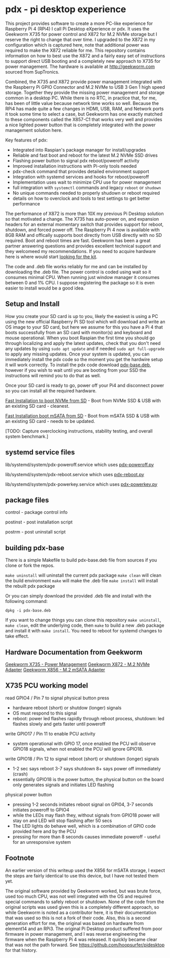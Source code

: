 pdx - pi desktop experience
=============================
This project provides software to create a more PC-like experience for Raspberry Pi 4 (RPi4) I call Pi Desktop eXperience or pdx.  It uses the Geekworm X735 for power control and X872 for M.2 NVMe storage but I reserve the right to change that over time.  I upgraded to the X872 in my configuration which is captured here, note that additional power was required to make the X872 reliable for me. This repository contains information on how to best use the X872 and a fairly easy set of instructions to support direct USB booting and a completely new approach to X735 for power management. The hardware is available at http://geekworm.com sourced from SupTronics. 

Combined, the X735 and X872 provide power management integrated with the Raspberry Pi GPIO Connector and M.2 NVMe to USB 3 Gen 1 high speed storage.  Together they provide the missing power management and storage common in a desktop PC. While there is no RTC, in practice that, for me, has been of little value because network time works so well.  Because the RPi4 has made quite a few changes in HDMI, USB, RAM, and Network ports it took some time to select a case, but Geekworm has one exactly matched to these components called the X857-C1 that works very well and provides a nice lighted power button that is completely integrated with the power management solution here.

Key features of pdx:
- Integrated into Raspian's package manager for install/upgrades
- Reliable and fast boot and reboot for the latest M.2 NVMe SSD drives
- Flashing power button to signal pdx reboot/poweroff activity
- Improved installation instructions with Pi-only tools needed
- pdx-check command that provides detailed environment support
- Integration with systemd services and hooks for reboot/poweroff
- Implementation uses wait to minimize CPU use for power management
- full integration with `systemctl` commands and legacy `reboot` or `shudown`
- No unique commands needed to properly shudown or reboot required
- details on how to overclock and tools to test settings to get better performance 

The performance of X872 is more than 10X my previous Pi Desktop solution so that motivated a change.  The X735 has auto-power on, and expansion headers for an external momentary switch that provides support for reboot, shutdown, and forced power off.  The Raspberry Pi 4 now is available with 8GB RAM and offically supports boot directly from USB directly with no SD required. Boot and reboot times are fast.  Geekworm has been a great partner answering questions and provides excellent technical support and they welcomeed my recommendations. If you need to acquire hardware here is where would start [looking for the kit](kit.md).

The code and .deb file works reliably for me and can be installed by downloading the .deb file. The power control is coded using wait so it consumes minimal CPU.  When running just window manager it consumes between 0 and 1% CPU.  I suppose registering the package so it is even easier to install would be a good idea.

Setup and Install
-----------------
How you create your SD card is up to you, likely the easiest is using a PC using the new official Raspberry Pi SD tool which will download and write an OS image to your SD card, but here we assume for this you have a Pi 4 that boots successfully from an SD card with monitor(s) and keyboard and mouse operational. When you boot Raspian the first time you should go through localizing and apply the latest updates, check that you don't need any updates by using `sudo apt update` and if needed `sudo apt full-upgrade` to apply any missing updates.  Once your system is updated, you can immediately install the pdx code so the moment you get the hardwire setup it will work correctly.  To install the pdx code download [pdx-base.deb](https://github.com/hoopsurfer/pdx), however if you wish to wait until you are booting from your SSD the instructions will remind you to do that as well.

Once your SD card is ready to go, power off your Pi4 and disconnect power so you can install all the required hardware.

[Fast Installation to boot NVMe from SD](installX872.md) - Boot from NVMe SSD & USB with an existing SD card - cleanest.

[Fast Installation boot mSATA from SD](installX856.md) - Boot from mSATA SSD & USB with an existing SD card - needs to be updated.

[TODO: Capture overclocking instructions, stability testing, and overall system benchmark.]

systemd service files
---------------------
lib/systemd/system/pdx-poweroff.service which uses [pdx-poweroff.py](pdx-base/usr/share/pdx/python/pdx-poweroff.py)

lib/systemd/system/pdx-reboot.service which uses [pdx-reboot.py](pdx-base/usr/share/pdx/python/pdx-reboot.py)

lib/systemd/system/pdx-powerkey.service which uses [pdx-powerkey.py](pdx-base/usr/share/pdx/python/pdx-powerkey.py)

package files
-------------
control - package control info

postinst - post installation script

postrm - post uninstall script

building pdx-base
-----------------------
There is a simple Makefile to build pdx-base.deb file from sources if you clone or fork the repos.

`make uninstall`   will uninstall the current pdx package
`make clean`       will clean the build environment
`make`             will make the .deb file
`make install`     will install the rebuilt pdx package

Or you can simply download the provided .deb file and install with the following command:

`dpkg -i pdx-base.deb`

If you want to change things you can clone this repository `make uninstall`, `make clean`, edit the underlying code, then `make` to build a new .deb package and install it with `make install`.  You need to reboot for systemd changes to take effect.

Hardware Documentation from Geekworm
------------------------------------
[Geekworm X735 - Power Management](http://www.raspberrypiwiki.com/index.php/X735)
[Geekworm X872 - M.2 NVMe Adapter](http://www.raspberrypiwiki.com/index.php/X872)
[Geekworm X856 - M.2 mSATA Adapter](http://www.raspberrypiwiki.com/index.php/X856)

X735 PCU working model
-----------------------
read GPIO4 / Pin 7 to signal physical button press
- hardware reboot (short) or shutdow (longer) signals
- OS must respond to this signal
- reboot: power led flashes rapidly through reboot process, shutdown: led flashes slowly and gets faster until poweroff

write GPIO17 / Pin 11 to enable PCU activity
- system operational with GPIO 17, once enabled the PCU will observe GPIO18 signals, when not enabled the PCU will ignore GPIO18.

write GPIO18 / Pin 12 to signal reboot (short) or shutdown (longer) signals
- 1-2 sec says reboot 3-7 says shutdown 8+ says power off immediately (crash)
- essentially GPIO18 is the power button, the physical button on the board only generates signals and initiates LED flashing

physical power button
- pressing 1-2 seconds initiates reboot signal on GPI04, 3-7 seconds initiates poweroff to GPIO4
- while the LEDs may flash they, without signals from GPIO18 power will stay on and LED will stop flashing after 50 secs
- The LED lights do behave well, which is a combination of GPIO code provided here and by the PCU
- pressing for more than 8 seconds causes immediate poweroff - useful for an unresponsive system


Footnote
--------
An earlier version of this writeup used the X856 for mSATA storage, I expect the steps are fairly identical to use this device, but I have not tested them yet.

The original software provided by Geekworm worked, but was brute force, used too much CPU, was not well integrated with the OS and required special commands to safely reboot or shutdown.  None of the code from the original scripts was used given this is a completely different approach, so while Geekworm is noted as a contributor here, it is their documentation that was used so this is not a fork of their code.  Also, this is a second generation effort for me, the original was based on hardware from element14 and an RPi3. The original Pi Desktop product suffered from poor firmware in power management, and I was reverse engineering the firmware when the Raspberry Pi 4 was released.  It quickly became clear that was not the path forward. See https://github.com/hoopsurfer/pidesktop for that history.
